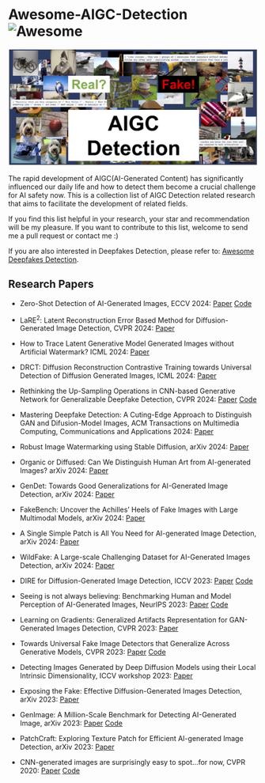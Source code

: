 # Awesome-AIGC-Detection![Awesome](https://cdn.rawgit.com/sindresorhus/awesome/d7305f38d29fed78fa85652e3a63e154dd8e8829/media/badge.svg)

![from internet](assets/cover_update.jpg)

The rapid development of AIGC(AI-Generated Content) has significantly influenced our daily life and how to detect them become a crucial challenge for AI safety now. This is a collection list of AIGC Detection related research that aims to facilitate the development of related fields.

If you find this list helpful in your research, your star and recommendation will be my pleasure. If you want to contribute to this list, welcome to send me a pull request or contact me :)

If you are also interested in Deepfakes Detection, please refer to: [Awesome Deepfakes Detection](https://github.com/Daisy-Zhang/Awesome-Deepfakes-Detection).

## Research Papers

* Zero-Shot Detection of AI-Generated Images, ECCV 2024: [Paper](https://www.ecva.net/papers/eccv_2024/papers_ECCV/papers/02665.pdf) [Code](https://github.com/grip-unina/ZED/)

* LaRE<sup>2</sup>: Latent Reconstruction Error Based Method for Diffusion-Generated Image Detection, CVPR 2024: [Paper](https://arxiv.org/abs/2403.17465)

* How to Trace Latent Generative Model Generated Images without Artificial Watermark? ICML 2024: [Paper](https://arxiv.org/abs/2405.13360)

* DRCT: Diffusion Reconstruction Contrastive Training towards Universal Detection of Diffusion Generated Images, ICML 2024: [Paper](https://icml.cc/virtual/2024/poster/33086)

* Rethinking the Up-Sampling Operations in CNN-based Generative Network for Generalizable Deepfake Detection, CVPR 2024: [Paper](https://arxiv.org/abs/2312.10461) [Code](https://github.com/chuangchuangtan/NPR-DeepfakeDetection)

* Mastering Deepfake Detection: A Cuting-Edge Approach to Distinguish GAN and Difusion-Model Images, ACM Transactions on Multimedia Computing, Communications and Applications 2024: [Paper](https://dl.acm.org/doi/pdf/10.1145/3652027)

* Robust Image Watermarking using Stable Diffusion, arXiv 2024: [Paper](https://arxiv.org/abs/2401.04247)

* Organic or Diffused: Can We Distinguish Human Art from AI-generated Images? arXiv 2024: [Paper](https://arxiv.org/abs/2402.03214)

* GenDet: Towards Good Generalizations for AI-Generated Image Detection, arXiv 2024: [Paper](https://arxiv.org/abs/2312.08880)

* FakeBench: Uncover the Achilles’ Heels of Fake Images with Large Multimodal Models, arXiv 2024: [Paper](https://arxiv.org/abs/2404.13306)

* A Single Simple Patch is All You Need for AI-generated Image Detection, arXiv 2024: [Paper](https://arxiv.org/abs/2402.01123)

* WildFake: A Large-scale Challenging Dataset for AI-Generated Images Detection, arXiv 2024: [Paper](https://arxiv.org/abs/2402.11843)

* DIRE for Diffusion-Generated Image Detection, ICCV 2023: [Paper](https://openaccess.thecvf.com/content/ICCV2023/papers/Wang_DIRE_for_Diffusion-Generated_Image_Detection_ICCV_2023_paper.pdf) [Code](https://github.com/ZhendongWang6/DIRE)

* Seeing is not always believing: Benchmarking Human and Model Perception of AI-Generated Images, NeurIPS 2023: [Paper](https://proceedings.neurips.cc/paper_files/paper/2023/file/505df5ea30f630661074145149274af0-Paper-Datasets_and_Benchmarks.pdf) [Code](https://github.com/Inf-imagine/Sentry)

* Learning on Gradients: Generalized Artifacts Representation for GAN-Generated Images Detection, CVPR 2023: [Paper](https://openaccess.thecvf.com/content/CVPR2023/papers/Tan_Learning_on_Gradients_Generalized_Artifacts_Representation_for_GAN-Generated_Images_Detection_CVPR_2023_paper.pdf)

* Towards Universal Fake Image Detectors that Generalize Across Generative Models, CVPR 2023: [Paper](https://openaccess.thecvf.com/content/CVPR2023/papers/Ojha_Towards_Universal_Fake_Image_Detectors_That_Generalize_Across_Generative_Models_CVPR_2023_paper.pdf) [Code](https://github.com/WisconsinAIVision/UniversalFakeDetect)

* Detecting Images Generated by Deep Diffusion Models using their Local Intrinsic Dimensionality, ICCV workshop 2023: [Paper](https://openaccess.thecvf.com/content/ICCV2023W/DFAD/papers/Lorenz_Detecting_Images_Generated_by_Deep_Diffusion_Models_Using_Their_Local_ICCVW_2023_paper.pdf)

* Exposing the Fake: Effective Diffusion-Generated Images Detection, arXiv 2023: [Paper](https://arxiv.org/abs/2307.06272)

* GenImage: A Million-Scale Benchmark for Detecting AI-Generated Image, arXiv 2023: [Paper](https://arxiv.org/abs/2306.08571) [Code](https://github.com/GenImage-Dataset/GenImage)

* PatchCraft: Exploring Texture Patch for Efficient AI-generated Image Detection, arXiv 2023: [Paper](https://arxiv.org/abs/2311.12397)

* CNN-generated images are surprisingly easy to spot...for now, CVPR 2020: [Paper](https://openaccess.thecvf.com/content_CVPR_2020/papers/Wang_CNN-Generated_Images_Are_Surprisingly_Easy_to_Spot..._for_Now_CVPR_2020_paper.pdf) [Code](https://github.com/peterwang512/CNNDetection)

